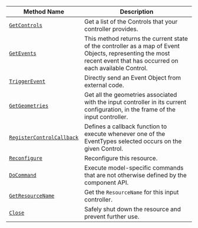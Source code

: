 <!-- prettier-ignore -->
| Method Name | Description |
| ----------- | ----------- |
| [`GetControls`](/dev/reference/apis/components/input-controller/#getcontrols) | Get a list of the Controls that your controller provides. |
| [`GetEvents`](/dev/reference/apis/components/input-controller/#getevents) | This method returns the current state of the controller as a map of Event Objects, representing the most recent event that has occurred on each available Control. |
| [`TriggerEvent`](/dev/reference/apis/components/input-controller/#triggerevent) | Directly send an Event Object from external code. |
| [`GetGeometries`](/dev/reference/apis/components/input-controller/#getgeometries) | Get all the geometries associated with the input controller in its current configuration, in the frame of the input controller. |
| [`RegisterControlCallback`](/dev/reference/apis/components/input-controller/#registercontrolcallback) | Defines a callback function to execute whenever one of the EventTypes selected occurs on the given Control. |
| [`Reconfigure`](/dev/reference/apis/components/input-controller/#reconfigure) | Reconfigure this resource. |
| [`DoCommand`](/dev/reference/apis/components/input-controller/#docommand) | Execute model-specific commands that are not otherwise defined by the component API. |
| [`GetResourceName`](/dev/reference/apis/components/input-controller/#getresourcename) | Get the `ResourceName` for this input controller. |
| [`Close`](/dev/reference/apis/components/input-controller/#close) | Safely shut down the resource and prevent further use. |
